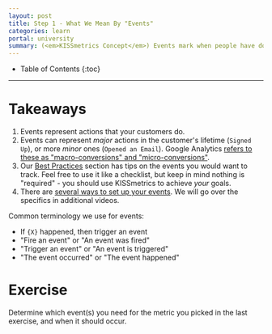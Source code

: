 ```yaml
---
layout: post
title: Step 1 - What We Mean By "Events"
categories: learn
portal: university
summary: (<em>KISSmetrics Concept</em>) Events mark when people have done something meaningful.
---
```

* Table of Contents
{:toc}
* * *

<div id="wistia_ftl871nnps" class="wistia_embed wistia-embed" data-video-width="640" data-video-height="400">
</div>

# Takeaways

1. Events represent actions that your customers do.
2. Events can represent *major* actions in the customer's lifetime (`Signed Up`), or more *minor* ones (`Opened an Email`). Google Analytics [refers to these as "macro-conversions" and "micro-conversions"][ga-conversions].
3. Our [Best Practices][best-practices] section has tips on the events you would want to track. Feel free to use it like a checklist, but keep in mind nothing is "required" - you should use KISSmetrics to achieve *your* goals.
4. There are [several ways to set up your events][ways-to-send-data]. We will go over the specifics in additional videos.

Common terminology we use for events:

* If `{X}` happened, then trigger an event
* "Fire an event" or "An event was fired"
* "Trigger an event" or "An event is triggered"
* "The event occurred" or "The event happened"

# Exercise

<div class="alert alert-success alert-block">
Determine which event(s) you need for the metric you picked in the last exercise, and when it should occur.
</div>

[ga-conversions]: https://support.google.com/analytics/answer/2665457?hl=en&ref_topic=2665176&rd=1
[best-practices]: /best-practices
[ways-to-send-data]: /getting-started/ways-to-send-us-data